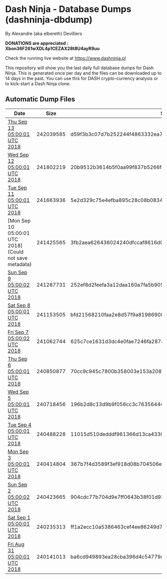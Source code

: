 # Dash Ninja - Database Dumps (dashninja-dbdump)
By Alexandre (aka elbereth) Devilliers

**DONATIONS are appreciated : Xbon36F261wXDL4p1CEZAX28t8U4ayR9uu**

Check the running live website at https://www.dashninja.pl

This repository will show you the last daily full database dumps for Dash Ninja. This is generated once per day and the files can be downloaded up to 14 days in the past.
You can use this for DASH crypto-currency analysis or to kick-start a Dash Ninja clone.


## Automatic Dump Files
| Date | Size | SHA256 |
|--|--|--|
| [Thu Sep 13 05:00:01 UTC 2018](https://transfer.sh/y1wnj/dashninja-dbdump-20180913070001.tar.bz2) | 242039585 | d59f3b3c07d7b252244f4863332ea7c649527c2a983a2e6c93bc894074f9a0e1 | 
| [Wed Sep 12 05:00:01 UTC 2018](https://transfer.sh/Ljn4h/dashninja-dbdump-20180912070001.tar.bz2) | 241802219 | 20b9512b3614b5f0aa99f837b5266fef6b53b36956010292594ee92b3f07d8db | 
| [Tue Sep 11 05:00:01 UTC 2018](https://transfer.sh/fF2Ls/dashninja-dbdump-20180911070001.tar.bz2) | 241663936 | 5e2d329c75e4efba895c28c08b08340dbeb485b9dd1de8d425fd79b5f4b908b3 | 
| [Mon Sep 10 05:00:01 UTC 2018](Could not save metadata) | 241425565 | 3fb2aea626436024240dfccaf8616d0e7956cdc3d54bf6b75009fb0cb5a4ce62 | 
| [Sun Sep  9 05:00:02 UTC 2018](https://transfer.sh/bOTRd/dashninja-dbdump-20180909070002.tar.bz2) | 241287731 | 252ef8d2feefa3a12daa160a7fa5b905201e2b441684904a469a4414d2edf6de | 
| [Sat Sep  8 05:00:01 UTC 2018](https://transfer.sh/k5IiO/dashninja-dbdump-20180908070001.tar.bz2) | 241153505 | bfd21568210faa2e8d57f9a819869083093a797eb20a352df82b4863011b23fb | 
| [Fri Sep  7 05:00:02 UTC 2018](https://transfer.sh/1hvJ5/dashninja-dbdump-20180907070002.tar.bz2) | 241062744 | 625c7ce1631d3dc4e0fae7246fa287489ff8721a70263ed36e76b4752e9400c5 | 
| [Thu Sep  6 05:00:01 UTC 2018](https://transfer.sh/51XzT/dashninja-dbdump-20180906070001.tar.bz2) | 240850877 | 70cc9c945c7800b358003e153a20886e1325a4a573989147c2024c3a5e47e7c5 | 
| [Wed Sep  5 05:00:01 UTC 2018](https://transfer.sh/15TiiV/dashninja-dbdump-20180905070001.tar.bz2) | 240718456 | 196b2d8c13d9b9f056cc3c76356444829ff4f0b3b97ee658620b79c27c95df4a | 
| [Tue Sep  4 05:00:01 UTC 2018](https://transfer.sh/KApQu/dashninja-dbdump-20180904070001.tar.bz2) | 240488228 | 11015d510dedddf961366d13ca43305705b3acc75e0900f089d823ec0906284b | 
| [Mon Sep  3 05:00:01 UTC 2018](https://transfer.sh/u0PNA/dashninja-dbdump-20180903070001.tar.bz2) | 240414804 | 367b7f4d3589f3ef918d08b704506ea1c54fb5224e94aafff74958adc5f3b42c | 
| [Sun Sep  2 05:00:02 UTC 2018](https://transfer.sh/H28bH/dashninja-dbdump-20180902070002.tar.bz2) | 240423665 | 904cdc77b704d9e7ff0643b38f01d93582ccb087148e7719b2459646c1dc0f5f | 
| [Sat Sep  1 05:00:01 UTC 2018](https://transfer.sh/SmVpA/dashninja-dbdump-20180901070001.tar.bz2) | 240235313 | ff1a2ecc10a5386463cef4ee86249d7a89e085e6dda387dca67a0772badb564c | 
| [Fri Aug 31 05:00:01 UTC 2018](https://transfer.sh/Qz8Yv/dashninja-dbdump-20180831070001.tar.bz2) | 240141013 | ba6cd949893ea28cba396d4c54779d62b5ea62e89fae5b49115b554018813c81 | 

